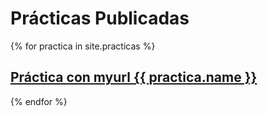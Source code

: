 # Prácticas Publicadas

{% for practica in site.practicas %}

##  <a href="{{ practica.myurl }}">Práctica con myurl {{ practica.name }}</a>

{% endfor %}
